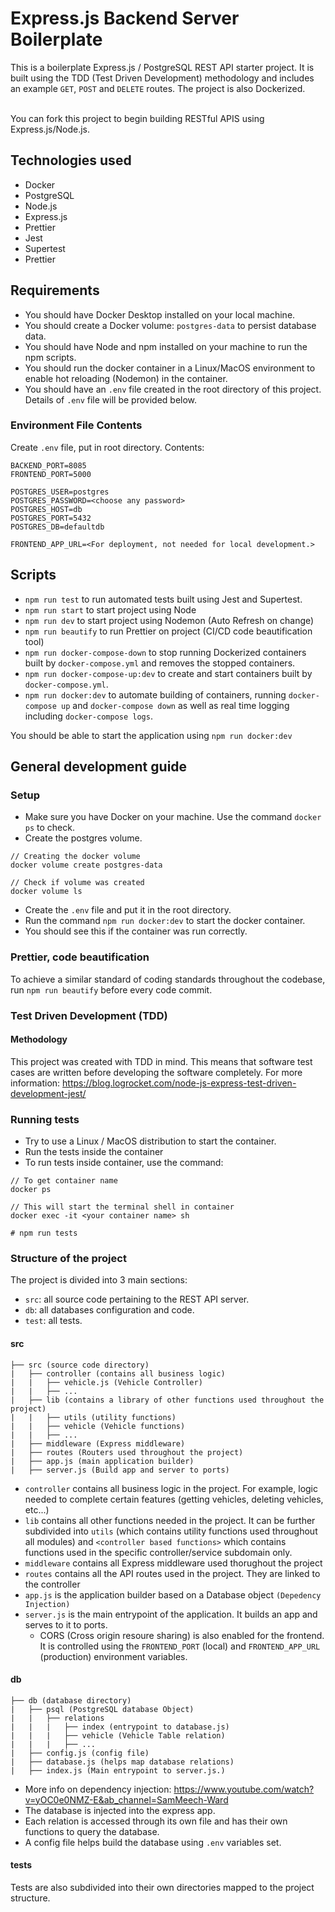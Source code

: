 # Express.js Backend Server Boilerplate
This is a boilerplate Express.js / PostgreSQL REST API starter project. It is built using the TDD (Test Driven Development) methodology and includes an example `GET`, `POST` and `DELETE` routes. The project is also Dockerized. 

<br>You can fork this project to begin building RESTful APIS using Express.js/Node.js.

## Technologies used
- Docker
- PostgreSQL
- Node.js
- Express.js 
- Prettier
- Jest
- Supertest
- Prettier

## Requirements
- You should have Docker Desktop installed on your local machine.
- You should create a Docker volume: `postgres-data` to persist database data.
- You should have Node and npm installed on your machine to run the npm scripts.
- You should run the docker container in a Linux/MacOS environment to enable hot reloading (Nodemon) in the container.
- You should have an `.env` file created in the root directory of this project. Details of `.env` file will be provided below.

### Environment File Contents

Create `.env` file, put in root directory. Contents:

```
BACKEND_PORT=8085
FRONTEND_PORT=5000

POSTGRES_USER=postgres
POSTGRES_PASSWORD=<choose any password>
POSTGRES_HOST=db
POSTGRES_PORT=5432
POSTGRES_DB=defaultdb

FRONTEND_APP_URL=<For deployment, not needed for local development.>
```
## Scripts
- `npm run test` to run automated tests built using Jest and Supertest.
- `npm run start` to start project using Node
- `npm run dev` to start project using Nodemon (Auto Refresh on change)
- `npm run beautify` to run Prettier on project (CI/CD code beautification tool)
- `npm run docker-compose-down` to stop running Dockerized containers built by `docker-compose.yml` and removes the stopped containers.
- `npm run docker-compose-up:dev` to create and start containers built by `docker-compose.yml`.
- `npm run docker:dev` to automate building of containers, running `docker-compose up` and `docker-compose down` as well as real time logging including `docker-compose logs`.

You should be able to start the application using `npm run docker:dev`

## General development guide
### Setup
- Make sure you have Docker on your machine. Use the command `docker ps` to check.
- Create the postgres volume.
```
// Creating the docker volume
docker volume create postgres-data

// Check if volume was created
docker volume ls
```

- Create the `.env` file and put it in the root directory.
- Run the command `npm run docker:dev` to start the docker container.
- You should see this if the container was run correctly.

### Prettier, code beautification
To achieve a similar standard of coding standards throughout the codebase, run `npm run beautify` before every code commit.
### Test Driven Development (TDD)
#### Methodology
This project was created with TDD in mind. This means that software test cases are written before developing the software completely. For more information: https://blog.logrocket.com/node-js-express-test-driven-development-jest/

### Running tests
- Try to use a Linux / MacOS distribution to start the container.
- Run the tests inside the container
- To run tests inside container, use the command: 
```
// To get container name
docker ps

// This will start the terminal shell in container
docker exec -it <your container name> sh

# npm run tests
```

### Structure of the project

The project is divided into 3 main sections:
- `src`: all source code pertaining to the REST API server.
- `db`: all databases configuration and code.
- `test`: all tests.

#### src
```
├── src (source code directory)
|   ├── controller (contains all business logic)
|   |   ├── vehicle.js (Vehicle Controller)
|   |   ├── ... 
|   ├── lib (contains a library of other functions used throughout the project)
|   |   ├── utils (utility functions)
|   |   ├── vehicle (Vehicle functions)
|   |   ├── ... 
|   ├── middleware (Express middleware)
|   ├── routes (Routers used throughout the project)
|   ├── app.js (main application builder)
|   ├── server.js (Build app and server to ports)
```

- `controller` contains all business logic in the project. For example, logic needed to complete certain features (getting vehicles, deleting vehicles, etc...)
- `lib` contains all other functions needed in the project. It can be further subdivided into `utils` (which contains utility functions used throughout all modules) and `<controller based functions>` which contains functions used in the specific controller/service subdomain only.
- `middleware` contains all Express middleware used thorughout the project
- `routes` contains all the API routes used in the project. They are linked to the controller
- `app.js` is the application builder based on a Database object `(Depedency Injection)`
- `server.js` is the main entrypoint of the application. It builds an app and serves to it to ports.
  - CORS (Cross origin resoure sharing) is also enabled for the frontend. It is controlled using the `FRONTEND_PORT` (local) and `FRONTEND_APP_URL` (production) environment variables. 

#### db
```
├── db (database directory)
|   ├── psql (PostgreSQL database Object)
|   |   ├── relations
|   |   |   ├── index (entrypoint to database.js)
|   |   |   ├── vehicle (Vehicle Table relation)
|   |   |   ├── ...
|   ├── config.js (config file)
|   ├── database.js (helps map database relations)
|   ├── index.js (Main entrypoint to server.js.)
```
- More info on dependency injection: https://www.youtube.com/watch?v=yOC0e0NMZ-E&ab_channel=SamMeech-Ward
- The database is injected into the express app. 
- Each relation is accessed through its own file and has their own functions to query the database. 
- A config file helps build the database using `.env` variables set.

#### tests
Tests are also subdivided into their own directories mapped to the project structure.

